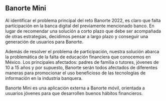 ## Banorte Mini

Al identificar el problema principal del reto Banorte 2022, es claro que falta participación en la banca digital del previamente mencionado banco. En lugar de recomendar una solución a corto plazo que debe ser acompañada de otras estrategias, decidimos pensar a largo plazo y conseguir una generación de usuarios para Banorte. 

Además de resolver el problema de participación, nuestra solución abarca la problemática de la falta de educación financiera que conocemos en México. Los principales afectados: padres de familia o tutores, jóvenes de 10 a 15 años y por supuesto, Banorte serán todos afectados de diferentes maneras para promocionar el uso beneficioso de las tecnologías de información en la industria banquera.

Banorte Mini es una aplicación externa a Banorte móvil, orientada a usuarios jóvenes para que desarrollen buenos hábitos financieros. 